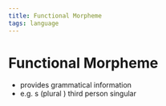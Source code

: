 ```yaml
---
title: Functional Morpheme
tags: language
---
```


# Functional Morpheme
- provides grammatical information
- e.g. s (plural ) third person singular





































